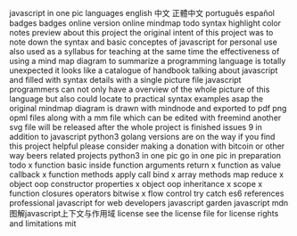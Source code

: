 javascript in one pic languages english 中文 正體中文 português español badges badges online version online mindmap todo syntax highlight color notes preview about this project the original intent of this project was to note down the syntax and basic conceptes of javascript for personal use also used as a syllabus for teaching at the same time the effectiveness of using a mind map diagram to summarize a programming language is totally unexpected it looks like a catalogue of handbook talking about javascript and filled with syntax details with a single picture file javascript programmers can not only have a overview of the whole picture of this language but also could locate to practical syntax examples asap the original mindmap diagram is drawn with mindnode and exported to pdf png opml files along with a mm file which can be edited with freemind another svg file will be released after the whole project is finished issues 9 in addition to javascript python3 golang versions are on the way if you find this project helpful please consider making a donation with bitcoin or other way beers related projects python3 in one pic go in one pic in preparation todo x function basic inside function arguments return x function as value callback x function methods apply call bind x array methods map reduce x object oop constructor properties x object oop inheritance x scope x function closures operators bitwise x flow control try catch es6 references professional javascript for web developers javascript garden javascript mdn 图解javascript上下文与作用域 license see the license file for license rights and limitations mit